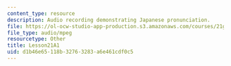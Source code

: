 ```yaml
---
content_type: resource
description: Audio recording demonstrating Japanese pronunciation.
file: https://ol-ocw-studio-app-production.s3.amazonaws.com/courses/21g-504-japanese-iv-spring-2009/d1b46e65118b32763283a6e461cdf0c5_Lesson21A1.mp3
file_type: audio/mpeg
resourcetype: Other
title: Lesson21A1
uid: d1b46e65-118b-3276-3283-a6e461cdf0c5
---
```

